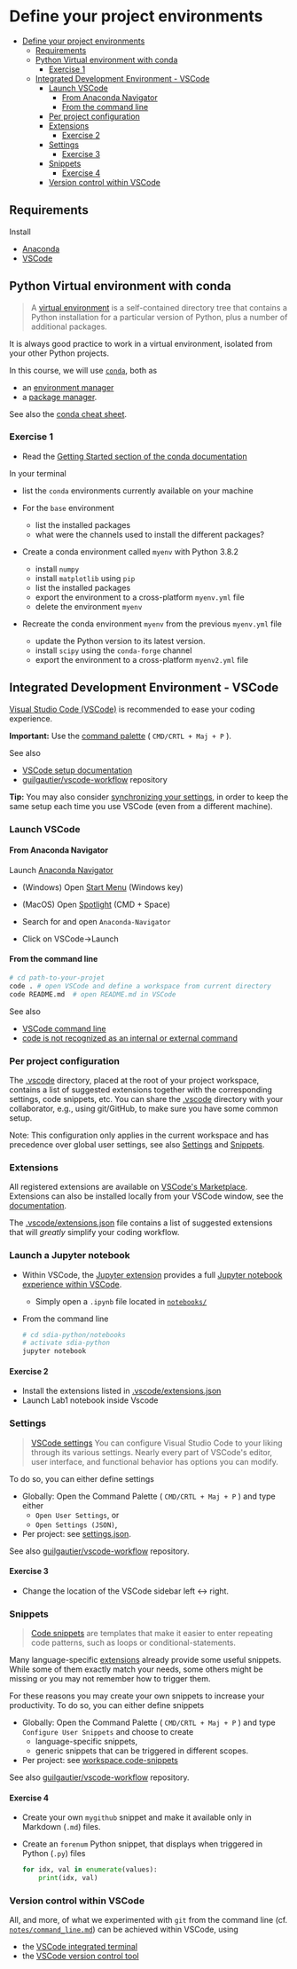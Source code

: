 # Define your project environments

- [Define your project environments](#define-your-project-environments)
  - [Requirements](#requirements)
  - [Python Virtual environment with conda](#python-virtual-environment-with-conda)
    - [Exercise 1](#exercise-1)
  - [Integrated Development Environment - VSCode](#integrated-development-environment---vscode)
    - [Launch VSCode](#launch-vscode)
      - [From Anaconda Navigator](#from-anaconda-navigator)
      - [From the command line](#from-the-command-line)
    - [Per project configuration](#per-project-configuration)
    - [Extensions](#extensions)
      - [Exercise 2](#exercise-2)
    - [Settings](#settings)
      - [Exercise 3](#exercise-3)
    - [Snippets](#snippets)
      - [Exercise 4](#exercise-4)
    - [Version control within VSCode](#version-control-within-vscode)

## Requirements

Install

- [Anaconda](https://www.anaconda.com/)
- [VSCode](https://code.visualstudio.com/)

## Python Virtual environment with conda

> A [virtual environment](https://docs.python.org/3/tutorial/venv.html) is a self-contained directory tree that contains a Python installation for a particular version of Python, plus a number of additional packages.

It is always good practice to work in a virtual environment, isolated from your other Python projects.

In this course, we will use [`conda`](https://docs.conda.io/projects/conda/en/latest/index.html), both as

- an [environment manager](https://docs.conda.io/projects/conda/en/latest/user-guide/tasks/manage-environments.html#)
- a [package manager](https://docs.conda.io/projects/conda/en/latest/user-guide/tasks/manage-pkgs.html).

See also the [conda cheat sheet](https://docs.conda.io/projects/conda/en/latest/user-guide/cheatsheet.html).

### Exercise 1

- Read the [Getting Started section of the conda documentation](https://docs.conda.io/projects/conda/en/latest/user-guide/getting-started.html)

In your terminal

- list the `conda` environments currently available on your machine

- For the `base` environment
  - list the installed packages
  - what were the channels used to install the different packages?

- Create a conda environment called `myenv` with Python 3.8.2
  - install `numpy`
  - install `matplotlib` using `pip`
  - list the installed packages
  - export the environment to a cross-platform `myenv.yml` file
  - delete the environment `myenv`

- Recreate the conda environment `myenv` from the previous `myenv.yml` file
  - update the Python version to its latest version.
  - install `scipy` using the `conda-forge` channel
  - export the environment to a cross-platform `myenv2.yml` file

## Integrated Development Environment - VSCode

[Visual Studio Code (VSCode)](https://code.visualstudio.com/) is recommended to ease your coding experience.

**Important:** Use the [command palette](https://code.visualstudio.com/docs/getstarted/tips-and-tricks#_command-palette) ( `CMD/CRTL + Maj + P` ).

See also

- [VSCode setup documentation](https://code.visualstudio.com/docs/setup/setup-overview)
- [guilgautier/vscode-workflow](https://github.com/guilgautier/vscode-workflow) repository

**Tip:** You may also consider [synchronizing your settings](https://code.visualstudio.com/docs/editor/settings-sync), in order to keep the same setup each time you use VSCode (even from a different machine).

### Launch VSCode

#### From Anaconda Navigator

Launch [Anaconda Navigator](https://docs.anaconda.com/anaconda/navigator/index.html#:~:text=Anaconda%20Navigator%20is%20a%20desktop,in%20a%20local%20Anaconda%20Repository.)

- (Windows) Open [Start Menu](https://support.microsoft.com/en-us/windows/open-the-start-menu-4ed57ad7-ed1f-3cc9-c9e4-f329822f5aeb) (Windows key)
- (MacOS) Open [Spotlight](https://support.apple.com/fr-fr/guide/mac-help/mchlp1008/mac) (CMD + Space)

- Search for and open `Anaconda-Navigator`

- Click on VSCode->Launch

#### From the command line

```bash
# cd path-to-your-projet
code . # open VSCode and define a workspace from current directory
code README.md  # open README.md in VSCode
```

See also

- [VSCode command line](https://code.visualstudio.com/docs/getstarted/tips-and-tricks#_command-line)
- [code is not recognized as an internal or external command](https://code.visualstudio.com/docs/editor/command-line#_code-is-not-recognized-as-an-internal-or-external-command)

### Per project configuration

The [.vscode](../../../.vscode) directory, placed at the root of your project workspace, contains a list of suggested extensions together with the corresponding settings, code snippets, etc.
You can share the [.vscode](../../../.vscode) directory with your collaborator, e.g., using git/GitHub, to make sure you have some common setup.

Note: This configuration only applies in the current workspace and has precedence over global user settings, see also [Settings](#settings) and [Snippets](#snippets).

### Extensions

All registered extensions are available on [VSCode's Marketplace](https://marketplace.visualstudio.com/vscode).
Extensions can also be installed locally from your VSCode window, see the [documentation](https://code.visualstudio.com/docs/editor/extension-marketplace).

The [.vscode/extensions.json](../../../.vscode/extensions.json) file contains a list of suggested extensions that will *greatly* simplify your coding workflow.

### Launch a Jupyter notebook

- Within VSCode, the [Jupyter extension](https://marketplace.visualstudio.com/items?itemName=ms-toolsai.jupyter) provides a full [Jupyter notebook experience within VSCode](https://code.visualstudio.com/docs/datascience/jupyter-notebooks).
  - Simply open a `.ipynb` file located in [`notebooks/`](./notebooks/)

- From the command line

  ```bash
  # cd sdia-python/notebooks
  # activate sdia-python
  jupyter notebook
  ```

#### Exercise 2

- Install the extensions listed in [.vscode/extensions.json](../../../.vscode/extensions.json)
- Launch Lab1 notebook inside Vscode

### Settings

> [VSCode settings](https://code.visualstudio.com/docs/getstarted/settings) You can configure Visual Studio Code to your liking through its various settings. Nearly every part of VSCode's editor, user interface, and functional behavior has options you can modify.

To do so, you can either define settings

- Globally: Open the Command Palette ( `CMD/CRTL + Maj + P` ) and type either
  - `Open User Settings`, or
  - `Open Settings (JSON)`,
- Per project: see [settings.json](../../../.vscode/settings.json).

See also [guilgautier/vscode-workflow](https://github.com/guilgautier/vscode-workflow) repository.

#### Exercise 3

- Change the location of the VSCode sidebar left <-> right.

### Snippets

> [Code snippets](https://code.visualstudio.com/docs/editor/userdefinedsnippets) are templates that make it easier to enter repeating code patterns, such as loops or conditional-statements.

Many language-specific [extensions](#extensions) already provide some useful snippets.
While some of them exactly match your needs, some others might be missing or you may not remember how to trigger them.

For these reasons you may create your own snippets to increase your productivity.
To do so, you can either define snippets

- Globally: Open the Command Palette ( `CMD/CRTL + Maj + P` ) and type `Configure User Snippets` and choose to create
  - language-specific snippets,
  - generic snippets that can be triggered in different scopes.
- Per project: see [workspace.code-snippets](../../../.vscode/workspace.code-snippets)

See also [guilgautier/vscode-workflow](https://github.com/guilgautier/vscode-workflow) repository.

#### Exercise 4

- Create your own `mygithub` snippet and make it available only in Markdown (`.md`) files.
- Create an `forenum` Python snippet, that displays when triggered in Python (`.py`) files

  ```python
  for idx, val in enumerate(values):
      print(idx, val)
  ```

### Version control within VSCode

All, and more, of what we experimented with `git` from the command line (cf. [`notes/command_line.md`](./command_line.md)) can be achieved within VSCode, using

- the [VSCode integrated terminal](https://code.visualstudio.com/docs/editor/integrated-terminal)
- the [VSCode version control tool](https://code.visualstudio.com/docs/editor/versioncontrol)
